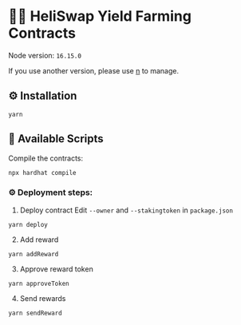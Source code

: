 # 👨‍🌾 HeliSwap Yield Farming Contracts

Node version: `16.15.0`

If you use another version, please use [n](https://github.com/tj/n) to manage.

## ⚙️ Installation

```
yarn
```

## 🚀 Available Scripts

Compile the contracts:

```
npx hardhat compile
```

### ⚙️ Deployment steps:

1. Deploy contract
   Edit `--owner` and `--stakingtoken` in `package.json`

```
yarn deploy
```

2. Add reward

```
yarn addReward
```

3. Approve reward token

```
yarn approveToken
```

4. Send rewards

```
yarn sendReward
```
